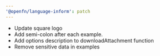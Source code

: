 ```yaml
---
'@openfn/language-inform': patch
---
```


- Update square logo
- Add semi-colon after each example.
- Add options description to downloadAttachment function
- Remove sensitive data in examples


